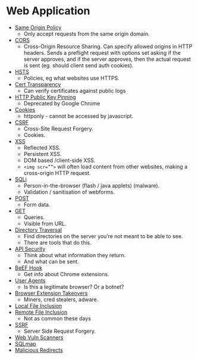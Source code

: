 # Web Application
- [Same Origin Policy](./01_Same_Origin_Policy.md)
	- Only accept requests from the same origin domain.
- [CORS](./02_CORS.md)
	- Cross-Origin Resource Sharing. Can specify allowed origins in HTTP headers. Sends a preflight request with options set asking if the server approves, and if the server approves, then the actual request is sent (eg. should client send auth cookies).
- [HSTS](./03_HSTS.md)
	- Policies, eg what websites use HTTPS.
- [Cert Transparency](./04_Cert_Transparency.md)
	- Can verify certificates against public logs 	
- [HTTP Public Key Pinning](./05_HTTP_Public_Key_Pinning.md)
	- Deprecated by Google Chrome
- [Cookies](./06_Cookies.md)
	- httponly - cannot be accessed by javascript.
- [CSRF](./07_CSRF.md)
	- Cross-Site Request Forgery.
	- Cookies.
- [XSS](./08_XSS.md)
	- Reflected XSS.
	- Persistent XSS.
	- DOM based /client-side XSS.
	- `<img scr=””>` will often load content from other websites, making a cross-origin HTTP request. 
- [SQLi](./09_SQLi.md)
	- Person-in-the-browser (flash / java applets) (malware).
	- Validation / sanitisation of webforms.
- [POST](./10_POST.md)
	- Form data. 
- [GET](./11_GET.md)
	- Queries. 
	- Visible from URL.
- [Directory Traversal](./12_Directory_Traversal.md)
	- Find directories on the server you’re not meant to be able to see.
	- There are tools that do this.
- [API Security](./13_API_Security.md)
	- Think about what information they return. 
	- And what can be sent.
- [BeEF Hook](./14_BeEF_Hook.md)
	- Get info about Chrome extensions.
- [User Agents](./15_User_Agents.md)
	- Is this a legitimate browser? Or a botnet?
- [Browser Extension Takeovers](./16_Browser_Extension_Takeovers.md)
	- Miners, cred stealers, adware.
- [Local File Inclusion](./17_Local_File_Inclusion.md)
- [Remote File Inclusion](./18_Remote_File_Inclusion.md)
	- Not as common these days
- [SSRF](./19_SSRF.md)
	- Server Side Request Forgery.
- [Web Vuln Scanners](./20_Web_Vuln_Scanners.md)
- [SQLmap](./21_SQLmap.md)
- [Malicious Redirects](./22_Malicious_Redirects.md)